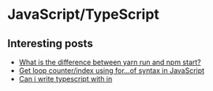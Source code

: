 # JavaScript/TypeScript

## Interesting posts

- [What is the difference between yarn run and npm start?](https://stackoverflow.com/questions/40619269/what-is-the-difference-between-yarn-run-and-npm-start)
- [Get loop counter/index using for…of syntax in JavaScript](https://stackoverflow.com/questions/10179815/get-loop-counter-index-using-for-of-syntax-in-javascript)
- [Can i write typescript with in <Script> tag?](https://stackoverflow.com/questions/56106649/can-i-write-typescript-with-in-script-tag)
